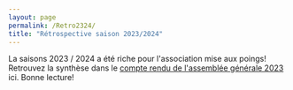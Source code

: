 ```yaml
---
layout: page
permalink: /Retro2324/
title: "Rétrospective saison 2023/2024"
---
```


La saisons 2023 / 2024 a été riche pour l'association mise aux poings! Retrouvez la synthèse dans le <a href= "/assets/Proce%CC%80s%20Verbal%20Assemble%CC%81e%20Ge%CC%81ne%CC%81rale%202023.docx.pdf">compte rendu de l'assemblée générale 2023</a> ici. Bonne lecture!
